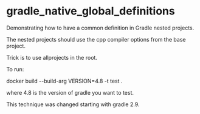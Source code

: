# gradle_native_global_definitions
Demonstrating how to have a common definition in Gradle nested projects.

The nested projects should use the cpp compiler options from the base project.

Trick is to use allprojects in the root.

To run:

  docker build --build-arg VERSION=4.8  -t test .

where 4.8 is the version of gradle you want to test.

This technique was changed starting with gradle 2.9.

